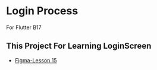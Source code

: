 # Login Process

For Flutter B17

## This Project For Learning LoginScreen

- [Figma-Lesson 15](https://www.figma.com/file/F2zdMkp0kgw02ShLdFfvva/Flutter-B17?node-id=710%3A3065)
